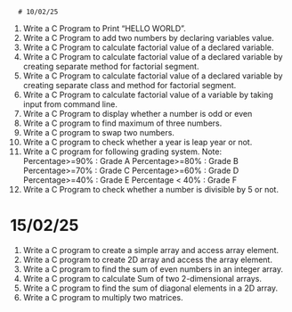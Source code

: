      # 10/02/25 
 
 1. Write a C Program to Print “HELLO WORLD”.
 2. Write a C Program to add two numbers by declaring variables value.
 3. Write a C Program to calculate factorial value of a declared variable.
 4. Write a C Program to calculate factorial value of a declared variable  by creating separate method for factorial segment.
 5. Write a C Program to calculate factorial value of a declared variable  by creating separate class and method for factorial segment.
 6. Write a C Program to calculate factorial value of a variable by taking input from command line.
 7. Write a C Program to display whether a number is odd or even
 8. Write a C program to find maximum of three numbers.
 9. Write a C program to swap two numbers.
 10. Write a C program to check whether a year is leap year or not.
 11. Write a C program for following grading system. Note: Percentage>=90% : Grade A Percentage>=80% : Grade B Percentage>=70% : Grade C Percentage>=60% : Grade D Percentage>=40% : Grade E Percentage < 40% : Grade F
 12. Write a C Program to check whether a number is divisible by 5 or not.         

 # 15/02/25
 
1. Write a C program to create a simple array and access array element.
2. Write a C program to create 2D array and access the array element.
3. Write a C program to find the sum of even numbers in an integer array.
4. Write a C program to calculate Sum of two 2-dimensional arrays.
5. Write a C program to find the sum of diagonal elements in a 2D array.
6. Write a C program to multiply two matrices.

